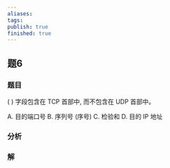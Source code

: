 ```yaml
---
aliases: 
tags: 
publish: true
finished: true
---
```

## 题6
### 题目
( ) 字段包含在 TCP 首部中, 而不包含在 UDP 首部中。

A. 目的端口号 B. 序列号 (序号) C. 检验和 D. 目的 IP 地址
### 分析

### 解
